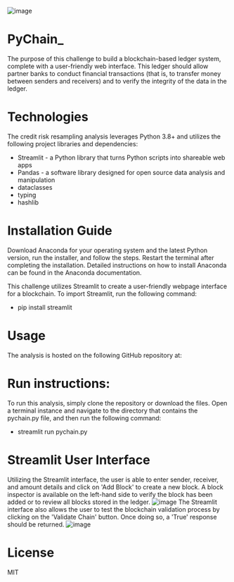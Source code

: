 ![image](https://github.com/dylan860/PyChain_/assets/127907809/d2ef1f4f-8bbf-4b93-b88f-78516945d37a)
# PyChain_
The purpose of this challenge to build a blockchain-based ledger system, complete with a user-friendly web interface. This ledger should allow partner banks to conduct financial transactions (that is, to transfer money between senders and receivers) and to verify the integrity of the data in the ledger.
# Technologies
The credit risk resampling analysis leverages Python 3.8+ and utilizes the following project libraries and dependencies:

- Streamlit - a Python library that turns Python scripts into shareable web apps
- Pandas - a software library designed for open source data analysis and manipulation
- dataclasses
- typing
- hashlib

# Installation Guide
Download Anaconda for your operating system and the latest Python version, run the installer, and follow the steps. Restart the terminal after completing the installation. Detailed instructions on how to install Anaconda can be found in the Anaconda documentation.

This challenge utilizes Streamlit to create a user-friendly webpage interface for a blockchain. To import Streamlit, run the following command:
- pip install streamlit

# Usage
The analysis is hosted on the following GitHub repository at: 

# Run instructions:
To run this analysis, simply clone the repository or download the files. Open a terminal instance and navigate to the directory that contains the pychain.py file, and then run the following command:
- streamlit run pychain.py

# Streamlit User Interface
Utilizing the Streamlit interface, the user is able to enter sender, receiver, and amount details and click on 'Add Block' to create a new block. A block inspector is available on the left-hand side to verify the block has been added or to review all blocks stored in the ledger.
![image](https://github.com/dylan860/PyChain_/assets/127907809/e67fea96-c504-4e28-a67a-8231f1cc769d)
The Streamlit interface also allows the user to test the blockchain validation process by clicking on the 'Validate Chain' button. Once doing so, a 'True' response should be returned.
![image](https://github.com/dylan860/PyChain_/assets/127907809/dcd313bc-e268-4ec0-8c23-96d0afdc62fb)

# License
MIT


